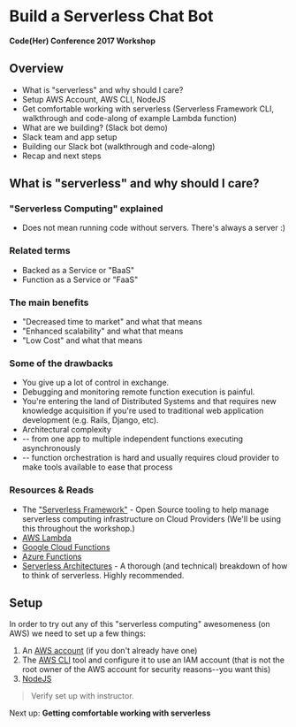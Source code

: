 # Build a Serverless Chat Bot
**Code(Her) Conference 2017 Workshop**

## Overview
* What is "serverless" and why should I care?
* Setup AWS Account, AWS CLI, NodeJS
* Get comfortable working with serverless (Serverless Framework CLI, walkthrough and code-along of example Lambda function)
* What are we building? (Slack bot demo)
* Slack team and app setup
* Building our Slack bot (walkthrough and code-along)
* Recap and next steps

## What is "serverless" and why should I care?

### "Serverless Computing" explained
* Does not mean running code without servers. There's always a server :)

### Related terms
* Backed as a Service or "BaaS"
* Function as a Service or "FaaS"

### The main benefits
* "Decreased time to market" and what that means
* "Enhanced scalability" and what that means
* "Low Cost" and what that means

### Some of the drawbacks
* You give up a lot of control in exchange.
* Debugging and monitoring remote function execution is painful.
* You're entering the land of Distributed Systems and that requires new knowledge acquisition if you're used to traditional web application development (e.g. Rails, Django, etc).
* Architectural complexity
* -- from one app to multiple independent functions executing asynchronously
* -- function orchestration is hard and usually requires cloud provider to make tools available to ease that process

### Resources & Reads
* The ["Serverless Framework"](https://serverless.com/)  - Open Source tooling to help manage serverless computing infrastructure on Cloud Providers (We'll be using this throughout the workshop.)
* [AWS Lambda](https://aws.amazon.com/lambda/)
* [Google Cloud Functions](https://cloud.google.com/functions/)
* [Azure Functions](https://azure.microsoft.com/en-us/services/functions/)
* [Serverless Architectures](https://martinfowler.com/articles/serverless.html) - A thorough (and technical) breakdown of how to think of serverless. Highly recommended.

## Setup
In order to try out any of this "serverless computing" awesomeness (on AWS) we need to set up a few things:

1. An [AWS account](http://docs.aws.amazon.com/lambda/latest/dg/setting-up.html) (if you don't already have one)
2. The [AWS CLI](http://docs.aws.amazon.com/lambda/latest/dg/setup-awscli.html) tool and configure it to use an IAM account (that is not the root owner of the AWS account for security reasons--you want this)
3. [NodeJS](https://nodejs.org/en/)

> Verify set up with instructor.

Next up: **Getting comfortable working with serverless**